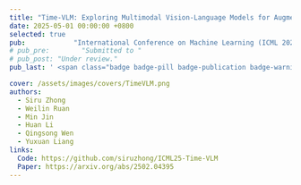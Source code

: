 ```yaml
---
title: "Time-VLM: Exploring Multimodal Vision-Language Models for Augmented Time Series Forecasting"
date: 2025-05-01 00:00:00 +0800
selected: true
pub:            "International Conference on Machine Learning (ICML 2025), Vancouver, Canada"
# pub_pre:        "Submitted to "
# pub_post: "Under review."
pub_last: ' <span class="badge badge-pill badge-publication badge-warning">Poster</span>'

cover: /assets/images/covers/TimeVLM.png
authors:
  - Siru Zhong
  - Weilin Ruan
  - Min Jin
  - Huan Li
  - Qingsong Wen
  - Yuxuan Liang
links:
  Code: https://github.com/siruzhong/ICML25-Time-VLM
  Paper: https://arxiv.org/abs/2502.04395
---
```

